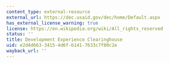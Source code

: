 ```yaml
---
content_type: external-resource
external_url: https://dec.usaid.gov/dec/home/Default.aspx
has_external_license_warning: true
license: https://en.wikipedia.org/wiki/All_rights_reserved
status: ''
title: Development Experience Clearinghouse
uid: e2d4d663-3415-4d6f-b141-7633c7f00c2e
wayback_url: ''
---
```

